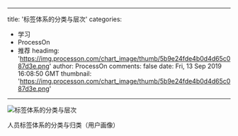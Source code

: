
---
title: '标签体系的分类与层次'
categories: 
 - 学习
 - ProcessOn
 - 推荐
headimg: 'https://img.processon.com/chart_image/thumb/5b9e24fde4b0d4d65c087d3e.png'
author: ProcessOn
comments: false
date: Fri, 13 Sep 2019 16:08:50 GMT
thumbnail: 'https://img.processon.com/chart_image/thumb/5b9e24fde4b0d4d65c087d3e.png'
---

<div>   
<img class="thumb" alt="标签体系的分类与层次" src="https://img.processon.com/chart_image/thumb/5b9e24fde4b0d4d65c087d3e.png" referrerpolicy="no-referrer">
<p>人员标签体系的分类与归类（用户画像）</p>  
</div>
            